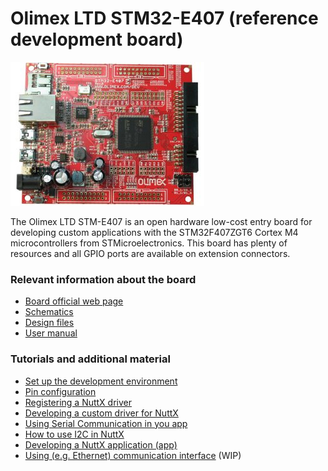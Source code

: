 # Olimex LTD STM32-E407 (reference development board)

![](../../imgs/STM32-E407.jpg)

The Olimex LTD STM-E407 is an open hardware low-cost entry board for developing custom applications
with the STM32F407ZGT6 Cortex M4 microcontrollers from STMicroelectronics. This board
has plenty of resources and all GPIO ports are available on extension connectors.

### Relevant information about the board
- [Board official web page](https://www.olimex.com/Products/ARM/ST/STM32-E407/)
- [Schematics](../../schematics/stm32-e407/)
- [Design files](../../design_files/stm32-e407/)
- [User manual](./STM32-E407.pdf)

### Tutorials and additional material
- [Set up the development environment](https://github.com/microROS/docker/tree/master/stm32-e407)
- [Pin configuration](https://github.com/microROS/NuttX/issues/6)
- [Registering a NuttX driver](https://github.com/microROS/NuttX/issues/3)
- [Developing a custom driver for NuttX](https://github.com/microROS/NuttX/issues/9)
- [Using Serial Communication in you app](https://github.com/microROS/NuttX/issues/10)
- [How to use I2C in NuttX](https://github.com/microROS/NuttX/issues/11)
- [Developing a NuttX application (app)](https://github.com/microROS/NuttX/issues/12)
- [Using (e.g. Ethernet) communication interface](#) (WIP)
